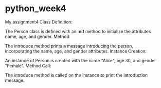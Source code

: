 # python_week4
My assignment4
Class Definition:

The Person class is defined with an __init__ method to initialize the attributes name, age, and gender.
Method:

The introduce method prints a message introducing the person, incorporating the name, age, and gender attributes.
Instance Creation:

An instance of Person is created with the name "Alice", age 30, and gender "Female".
Method Call:

The introduce method is called on the instance to print the introduction message.